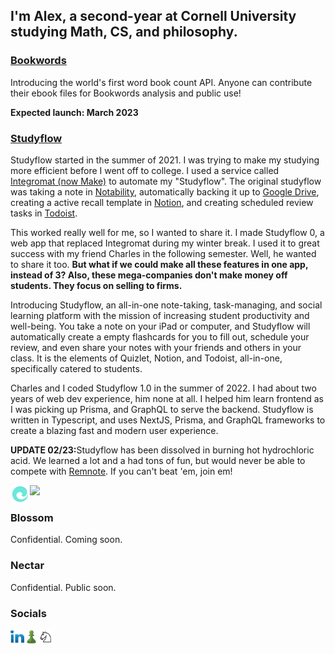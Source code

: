 ## I'm Alex, a second-year at Cornell University studying Math, CS, and philosophy.

<h3><a target="_blank" href="https://bookwords.org">Bookwords</a></h3>

<p>Introducing the world's first word book count API. Anyone can contribute their ebook files for Bookwords analysis and public use!</p>
<p><strong>Expected launch: March 2023</strong></p>

<h3><a target="_blank" href="https://studyflow.ai">Studyflow</a></h3>

<p>Studyflow started in the summer of 2021. I was trying to make my studying more efficient before I went off to college. I used a service called <a href="https://www.make.com/en" target="_blank">Integromat (now Make)</a> to automate my "Studyflow". The original studyflow was taking a note in <a href="https://notability.com/" target="_blank">Notability</a>, automatically backing it up to <a href="https://www.google.com/drive/" target="_blank">Google Drive</a>, creating a active recall template in <a href="https://www.notion.so/" target="_blank">Notion</a>, and creating scheduled review tasks in <a href="https://todoist.com/" target="_blank">Todoist</a>.</p>
<p>This worked really well for me, so I wanted to share it. I made Studyflow 0, a web app that replaced Integromat during my winter break. I used it to great success with my friend Charles in the following semester. Well, he wanted to share it too. <b>But what if we could make all these features in one app, instead of 3? Also, these mega-companies don't make money off students. They focus on selling to firms.</b></p>
<p>Introducing Studyflow, an all-in-one note-taking, task-managing, and social learning platform with the mission of increasing student productivity and well-being. You take a note on your iPad or computer, and Studyflow will automatically create a empty flashcards for you to fill out, schedule your review, and even share your notes with your friends and others in your class. It is the elements of Quizlet, Notion, and Todoist, all-in-one, specifically catered to students.<p>
<p>Charles and I coded Studyflow 1.0 in the summer of 2022. I had about two years of web dev experience, him none at all. I helped him learn frontend as I was picking up Prisma, and GraphQL to serve the backend. Studyflow is written in Typescript, and uses NextJS, Prisma, and GraphQL frameworks to create a blazing fast and modern user experience.</p>
<p><strong>UPDATE 02/23:</strong>Studyflow has been dissolved in burning hot hydrochloric acid. We learned a lot and a had tons of fun, but would never be able to compete with <a href="https://remnote.io" target="_blank">Remnote</a>. If you can't beat 'em, join em!</p>

<a href="http://alexgodfrey.com"><img src="https://img.shields.io/website?label=studyflow.ai&style=for-the-badge&url=https://studyflow.ai"></a>
[<img align="left" alt="Alex Godfrey | Studyflow" target="_blank" width="31px" src="./logo.svg" />][studyflow]

### Blossom

<p>Confidential. Coming soon.</p>

### Nectar

<p>Confidential. Public soon.</p>

### Socials

[<img align="left" alt="Alex Godfrey | LinkedIn" target="_blank" width="22px" src="./linkedin.svg" />][linkedin]
[<img align="left" alt="agod1373 | Chess.com" target="_blank" width="23px" src="./chesscom.png" />][chesscom]
[<img align="left" alt="agod1373 | Chess.com" target="_blank" width="23px" src="./lichess.png" />][lichess]

[linkedin]: https://www.linkedin.com/in/alex-godfrey-91a7251b1/
[chesscom]: https://www.chess.com/member/agod1373
[lichess]: https://lichess.org/@/NadineCross
[studyflow]: https://studyflow.ai
